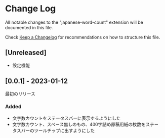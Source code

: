 # Change Log

All notable changes to the "japanese-word-count" extension will be documented in this file.

Check [Keep a Changelog](http://keepachangelog.com/) for recommendations on how to structure this file.

## [Unreleased]
- 設定機能

## [0.0.1] - 2023-01-12
最初のリリース

### Added
- 文字数カウントをステータスバーに表示するようにした
- 文字数カウント、スペース無しのもの、400字詰め原稿用紙の枚数をステータスバーのツールチップに出すようにした
